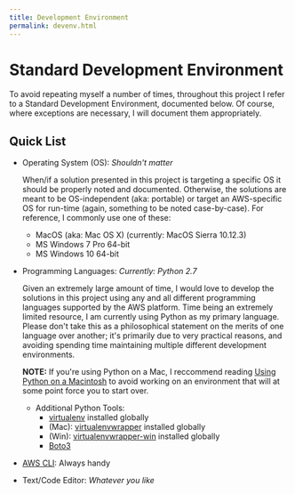 ```yaml
---
title: Development Environment
permalink: devenv.html
---
```


# Standard Development Environment

To avoid repeating myself a number of times, throughout this project I refer to a Standard Development Environment, documented below. Of course, where exceptions are necessary, I will document them appropriately.

## Quick List

* Operating System (OS): *Shouldn't matter*

   When/if a solution presented in this project is targeting a specific OS
   it should be properly noted and documented. Otherwise, the solutions are
   meant to be OS-independent (aka: portable) or target an AWS-specific OS
   for run-time (again, something to be noted case-by-case).
   For reference, I commonly use one of these:
   * MacOS (aka: Mac OS X) (currently: MacOS Sierra 10.12.3)
   * MS Windows 7 Pro 64-bit
   * MS Windows 10 64-bit

* Programming Languages: *Currently: Python 2.7*

   Given an extremely large amount of time, I would love to develop the
   solutions in this project using any and all different programming languages
   supported by the AWS platform.
   Time being an extremely limited resource, I am currently using
   Python as my primary language. Please don't take this as a philosophical
   statement on the merits of one language over another; it's primarily
   due to very practical reasons, and avoiding spending time maintaining multiple
   different development environments.
   
   **NOTE:** If you're using Python on a Mac, I reccommend reading
   [Using Python on a Macintosh](https://docs.python.org/2.7/using/mac.html)
   to avoid working on an environment that will at some point force you to
   start over.
   
   * Additional Python Tools:
      * [virtualenv](https://virtualenv.pypa.io/en/stable/) installed globally
      * (Mac): [virtualenvwrapper](https://virtualenvwrapper.readthedocs.io/en/latest/) installed globally
      * (Win): [virtualenvwrapper-win](https://pypi.python.org/pypi/virtualenvwrapper-win) installed globally
      * [Boto3](https://boto3.readthedocs.io/en/latest/)

* [AWS CLI](https://aws.amazon.com/cli/): Always handy

* Text/Code Editor: *Whatever you like*


